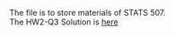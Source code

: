 The file is to store materials of STATS 507.   
The HW2-Q3 Solution is [here](./HW2-Q3-KunhengLi.py)
